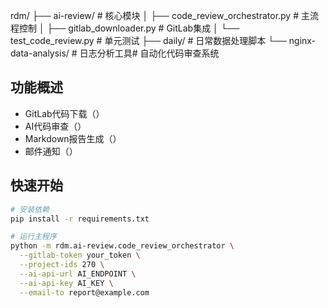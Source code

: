 rdm/
├── ai-review/          # 核心模块
│   ├── code_review_orchestrator.py  # 主流程控制
│   ├── gitlab_downloader.py         # GitLab集成
│   └── test_code_review.py          # 单元测试
├── daily/             # 日常数据处理脚本
└── nginx-data-analysis/  # 日志分析工具# 自动化代码审查系统

## 功能概述
- GitLab代码下载（<mcfile name="gitlab_downloader.py" path="rdm/ai-review/gitlab_downloader.py"></mcfile>）
- AI代码审查（<mcfile name="ai_reviewer.py" path="rdm/ai-review/ai_reviewer.py"></mcfile>）
- Markdown报告生成（<mcfile name="report_generator.py" path="rdm/ai-review/report_generator.py"></mcfile>）
- 邮件通知（<mcfile name="email_sender.py" path="rdm/ai-review/email_sender.py"></mcfile>）

## 快速开始
```bash
# 安装依赖
pip install -r requirements.txt

# 运行主程序
python -m rdm.ai-review.code_review_orchestrator \
  --gitlab-token your_token \
  --project-ids 270 \
  --ai-api-url AI_ENDPOINT \
  --ai-api-key AI_KEY \
  --email-to report@example.com
